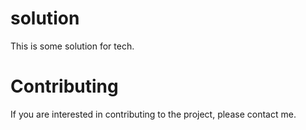 # solution
This is some solution for tech.
# Contributing
If you are interested in contributing to the project, please contact me.
